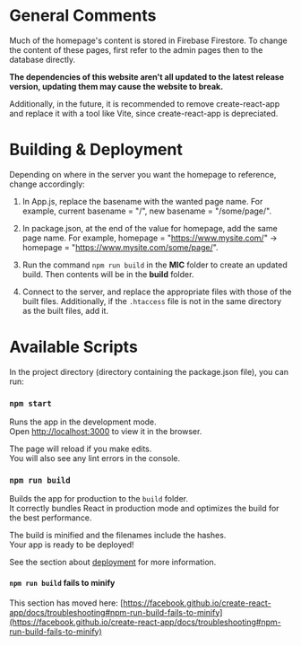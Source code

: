 # General Comments

Much of the homepage's content is stored in Firebase Firestore. To change the content of these pages, first refer to the admin pages then to the database directly.

<strong>The dependencies of this website aren't all updated to the latest release version, updating them may cause the website to break.</strong>

Additionally, in the future, it is recommended to remove create-react-app and replace it with a tool like Vite, since create-react-app is depreciated.

# Building & Deployment

Depending on where in the server you want the homepage to reference, change accordingly:

1. In App.js, replace the basename with the wanted page name. For example, current basename = "/", new basename = "/some/page/".

2. In package.json, at the end of the value for homepage, add the same page name. For example, homepage = "https://www.mysite.com/" -> homepage = "https://www.mysite.com/some/page/".

3. Run the command `npm run build` in the <strong>MIC</strong> folder to create an updated build. Then contents will be in the <strong>build</strong> folder.

4. Connect to the server, and replace the appropriate files with those of the built files. Additionally, if the `.htaccess` file is not in the same directory as the built files, add it.

# Available Scripts

In the project directory (directory containing the package.json file), you can run:

### `npm start`

Runs the app in the development mode.\
Open [http://localhost:3000](http://localhost:3000) to view it in the browser.

The page will reload if you make edits.\
You will also see any lint errors in the console.

### `npm run build`

Builds the app for production to the `build` folder.\
It correctly bundles React in production mode and optimizes the build for the best performance.

The build is minified and the filenames include the hashes.\
Your app is ready to be deployed!

See the section about [deployment](https://facebook.github.io/create-react-app/docs/deployment) for more information.

#### `npm run build` fails to minify

This section has moved here: [https://facebook.github.io/create-react-app/docs/troubleshooting#npm-run-build-fails-to-minify](https://facebook.github.io/create-react-app/docs/troubleshooting#npm-run-build-fails-to-minify)

